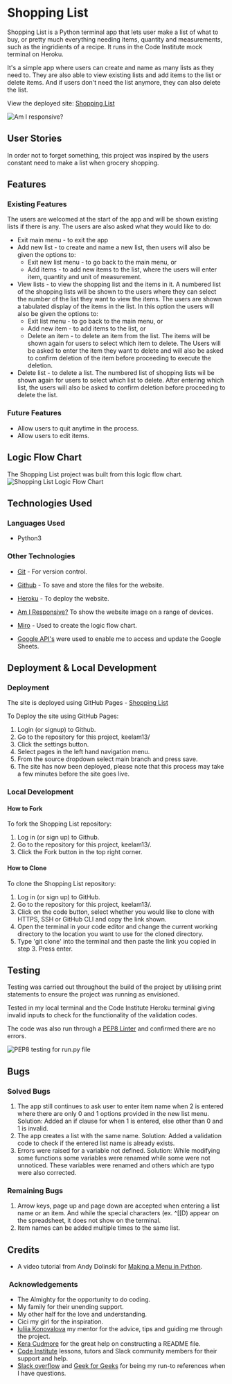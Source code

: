 # Shopping List

Shopping List is a Python terminal app that lets user make a list of what to buy, or pretty much everything needing items, quantity and measurements, such as the ingridients of a recipe. It runs in the Code Institute mock terminal on Heroku.

It's a simple app where users can create and name as many lists as they need to. They are also able to view existing lists and add items to the list or delete items. And if users don't need the list anymore, they can also delete the list.

View the deployed site: [Shopping List](https://what-to-buy-9270a4324841.herokuapp.com/)


![Am I responsive?](documentation/)

## User Stories

In order not to forget something, this project was inspired by the users constant need to make a list when grocery shopping.

## Features

### Existing Features
The users are welcomed at the start of the app and will be shown existing lists if there is any. The users are also asked what they would like to do:
 * Exit main menu - to exit the app
 * Add new list - to create and name a new list, then users will also be given the options to:
      - Exit new list menu - to go back to the main menu, or
      - Add items - to add new items to the list, where the users will enter item, quantity and unit of measurement.
 * View lists - to view the shopping list and the items in it. A numbered list of the shopping lists will be shown to the users where they can select the number of the list they want to view the items. The users are shown a tabulated display of the items in the list. In this option the users will also be given the options to:
      - Exit list menu - to go back to the main menu, or
      - Add new item - to add items to the list, or
      - Delete an item - to delete an item from the list. The items will be shown again for users to select which item to delete. The Users will be asked to enter the item they want to delete and will also be asked to confirm deletion of the item before proceeding to execute the deletion.
 * Delete list - to delete a list. The numbered list of shopping lists wil be shown again for users to select which list to delete. After entering which list, the users will also be asked to confirm deletion before proceeding to delete the list.

### Future Features
* Allow users to quit anytime in the process.
* Allow users to edit items.

## Logic Flow Chart

The Shopping List project was built from this logic flow chart.
![Shopping List Logic Flow Chart](documentation/)


## Technologies Used

### Languages Used

* Python3

### Other Technologies

* [Git](https://git-scm.com/) - For version control.

* [Github](https://github.com/) - To save and store the files for the website.

* [Heroku](https://heroku.com) - To deploy the website.

* [Am I Responsive?](https://ui.dev/amiresponsive) To show the website image on a range of devices.

* [Miro](https://miro.com) - Used to create the logic flow chart.

* [Google API's](https://developers.google.com/sheets/api) were used to enable me to access and update the Google Sheets.


## Deployment & Local Development

### Deployment

The site is deployed using GitHub Pages - [Shopping List](https://keelam13.github.io/)

To Deploy the site using GitHub Pages:
1. Login (or signup) to Github.
2. Go to the repository for this project, keelam13/
3. Click the settings button.
4. Select pages in the left hand navigation menu.
5. From the source dropdown select main branch and press save.
6. The site has now been deployed, please note that this process may take a few minutes before the site goes live.

### Local Development

#### How to Fork

To fork the Shopping List repository:

1. Log in (or sign up) to Github.
2. Go to the repository for this project, keelam13/.
3. Click the Fork button in the top right corner.

#### How to Clone

To clone the Shopping List repository:

1. Log in (or sign up) to GitHub.
2. Go to the repository for this project, keelam13/.
3. Click on the code button, select whether you would like to clone with HTTPS, SSH or GitHub CLI and copy the link shown.
4. Open the terminal in your code editor and change the current working directory to the location you want to use for the cloned directory.
5. Type 'git clone' into the terminal and then paste the link you copied in step 3. Press enter.


## Testing

Testing was carried out throughout the build of the project by utilising print statements to ensure the project was running as envisioned.

Tested in my local terminal and the Code Institute Heroku terminal giving invalid inputs to check for the functionality of the validation codes. 

The code was also run through a [PEP8 Linter](https://pep8ci.herokuapp.com/) and confirmed there are no errors.

![PEP8 testing for run.py file](documentation/)


## Bugs

### Solved Bugs

1. The app still continues to ask user to enter item name when 2 is entered  where there are only 0 and 1 options provided in the new list menu.
     Solution: Added an if clause for when 1 is entered, else other than 0 and 1 is invalid.
2. The app creates a list with the same name.
     Solution: Added a validation code to check if the entered list name is already exists.
3. Errors were raised for a variable not defined.
     Solution: While modifying some functions some variables were renamed while some were not unnoticed. These variables were renamed and others which are typo were also corrected.

### Remaining Bugs

1. Arrow keys, page up and page down are accepted when entering a list name or an item. And while the special characters (ex. ^[[D) appear on the spreadsheet, it does not show on the terminal.
2. Item names can be added multiple times to the same list. 
 

## Credits

* A video tutorial from Andy Dolinski for [Making a Menu in Python](https://www.youtube.com/watch?v=63nw00JqHo0).

###  Acknowledgements

- The Almighty for the opportunity to do coding.
- My family for their unending support.
- My other half for the love and understanding.
- Cici my girl for the inspiration.
- [Iuliia Konovalova](https://github.com/IuliiaKonovalova) my mentor for the advice, tips and guiding me through the project.
- [Kera Cudmore](https://github.com/kera-cudmore) for the great help on constructing a README file.
- [Code Institute](https://codeinstitute.net/) lessons, tutors and Slack community members for their support and help.
- [Slack overflow](https://stackoverflow.com/) and [Geek for Geeks](https://www.geeksforgeeks.org/) for being my run-to references when I have questions. 